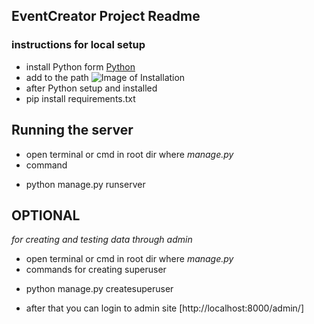 ## EventCreator Project Readme

### instructions for local setup 
* install Python form [Python](https://www.python.org/)
* add to the path ![Image of Installation](https://datatofish.com/wp-content/uploads/2018/10/0001_add_Python_to_Path.png)
* after Python setup and installed 
* pip install requirements.txt



## Running the server 
* open terminal or cmd in root dir where _manage.py_ 
* command 
 - python manage.py runserver 



## OPTIONAL
_for creating and testing data through admin_
* open terminal or cmd in root dir where _manage.py_ 
* commands for creating superuser 
 - python manage.py createsuperuser 
* after that you can login to admin site [http://localhost:8000/admin/]
 
